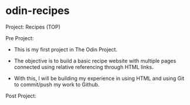 # odin-recipes
Project: Recipes (TOP)

Pre Project: 
- This is my first project in The Odin Project. 

- The objective is to build a basic recipe website with multiple pages connected using relative referencing through HTML links. 

- With this, I will be building my experience in using HTML and using Git to commit/push my work to Github.  

Post Project: 